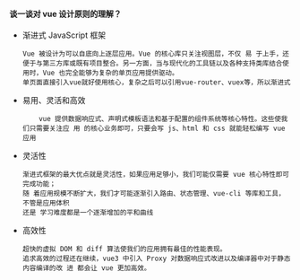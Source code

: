 ####  谈一谈对 vue 设计原则的理解？
- 渐进式 JavaScript 框架
    ```
    Vue 被设计为可以自底向上逐层应用。Vue 的核心库只关注视图层，不仅 易 于上手，还便于与第三方库或既有项目整合。另一方面，当与现代化的工具链以及各种支持类库结合使 用时，Vue 也完全能够为复杂的单页应用提供驱动。
    单页面直接引入vue就好使用核心，复杂之后可以引用vue-router、vuex等，所以渐进式
    ```
- 易用、灵活和高效
    ```
        vue 提供数据响应式、声明式模板语法和基于配置的组件系统等核心特性。这些使我们只需要关注应 用 的核心业务即可，只要会写 js、html 和 css 就能轻松编写 vue 应用
    ```
- 灵活性 
    ```
    渐进式框架的最大优点就是灵活性，如果应用足够小，我们可能仅需要 vue 核心特性即可完成功能；
    随 着应用规模不断扩大，我们才可能逐渐引入路由、状态管理、vue-cli 等库和工具，不管是应用体积
    还是 学习难度都是一个逐渐增加的平和曲线
    ```
- 高效性
    ```
    超快的虚拟 DOM 和 diff 算法使我们的应用拥有最佳的性能表现。
    追求高效的过程还在继续，vue3 中引入 Proxy 对数据响应式改进以及编译器中对于静态内容编译的改 进 都会让 vue 更加高效。
    ```
